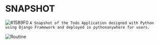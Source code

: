 # SNAPSHOT

![#1589F0](https://www.iconsdb.com/icons/download/color/1589F0/circle-16.png) `A Snapshot of the Todo Application designed with Python using Django Framework and deployed in pythonanywhere for users.`

![Routine](https://github.com/CodeEmcent/routine/assets/100469174/47e0144d-0aa8-4b95-85e0-36b3f1b9e816)
